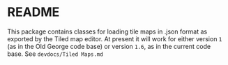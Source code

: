 # README

This package contains classes for loading tile maps in .json format as
exported by the Tiled map editor.  At present it will work for either 
version `1` (as in the Old George code base) or version `1.6`, as in the
current code base.  See `devdocs/Tiled Maps.md`
